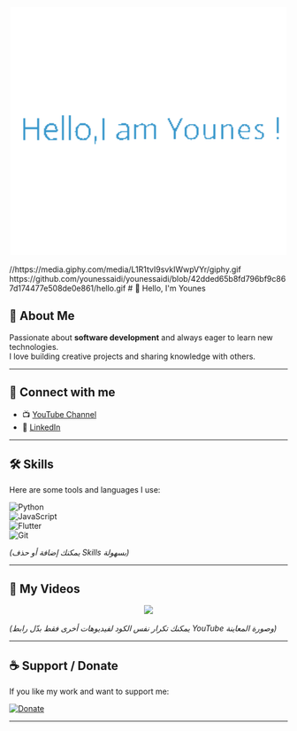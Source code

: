 <!-- GIF / Animation -->
<p align="center">
  <img src="https://github.com/younessaidi/younessaidi/blob/42dded65b8fd796bf9c867d174477e508de0e861/hello.gif" width="500" alt="Hello I am Younes" />
</p>
//https://media.giphy.com/media/L1R1tvI9svkIWwpVYr/giphy.gif
https://github.com/younessaidi/younessaidi/blob/42dded65b8fd796bf9c867d174477e508de0e861/hello.gif
# 👋 Hello, I'm Younes  

## 🌟 About Me  
Passionate about **software development** and always eager to learn new technologies.  
I love building creative projects and sharing knowledge with others.  

---

## 🔗 Connect with me
- 📺 [YouTube Channel](PUT-YOUR-YOUTUBE-LINK-HERE)  
- 💼 [LinkedIn](PUT-YOUR-LINKEDIN-LINK-HERE)  

---

## 🛠️ Skills
Here are some tools and languages I use:  

![Python](https://img.shields.io/badge/Python-3776AB?style=for-the-badge&logo=python&logoColor=white)  
![JavaScript](https://img.shields.io/badge/JavaScript-F7DF1E?style=for-the-badge&logo=javascript&logoColor=black)  
![Flutter](https://img.shields.io/badge/Flutter-02569B?style=for-the-badge&logo=flutter&logoColor=white)  
![Git](https://img.shields.io/badge/Git-F05032?style=for-the-badge&logo=git&logoColor=white)  

*(يمكنك إضافة أو حذف Skills بسهولة)*

---

## 🎥 My Videos
<p align="center">
  <a href="https://youtu.be/_4OEO1FOvaI?si=dpAOFmhDR6Y1Eh2S">
    <img src="https://img.youtube.com/vi/_4OEO1FOvaI/0.jpg" width="300" />
  </a>
</p>

*(يمكنك تكرار نفس الكود لفيديوهات أخرى فقط بدّل رابط YouTube وصورة المعاينة)*  

---

## ☕ Support / Donate
If you like my work and want to support me:  

[![Donate](https://img.shields.io/badge/Donate-Support%20Me-orange?style=for-the-badge&logo=buymeacoffee)](PUT-YOUR-DONATE-LINK-HERE)  

---
